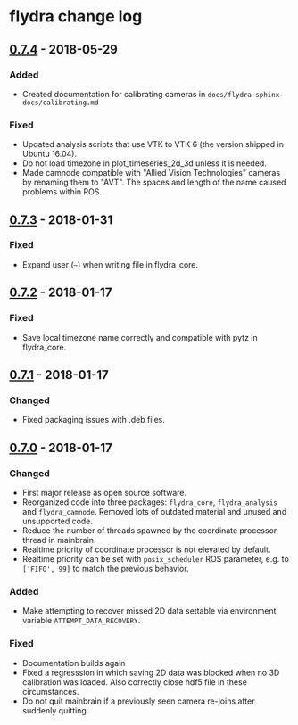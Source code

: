 # flydra change log

## [0.7.4] - 2018-05-29

### Added

* Created documentation for calibrating cameras in
  `docs/flydra-sphinx-docs/calibrating.md`

### Fixed

* Updated analysis scripts that use VTK to VTK 6 (the version shipped in
  Ubuntu 16.04).
* Do not load timezone in plot_timeseries_2d_3d unless it is needed.
* Made camnode compatible with "Allied Vision Technologies" cameras by
  renaming them to "AVT". The spaces and length of the name caused problems
  within ROS.

## [0.7.3] - 2018-01-31

### Fixed

* Expand user (`~`) when writing file in flydra_core.

## [0.7.2] - 2018-01-17

### Fixed

* Save local timezone name correctly and compatible with pytz in flydra_core.

## [0.7.1] - 2018-01-17

### Changed

* Fixed packaging issues with .deb files.

## [0.7.0] - 2018-01-17

### Changed

* First major release as open source software.
* Reorganized code into three packages: `flydra_core`, `flydra_analysis` and
  `flydra_camnode`. Removed lots of outdated material and unused and unsupported
  code.
* Reduce the number of threads spawned by the coordinate processor thread in
  mainbrain.
* Realtime priority of coordinate processor is not elevated by default.
* Realtime priority can be set with `posix_scheduler` ROS parameter, e.g. to
  `['FIFO', 99]` to match the previous behavior.

### Added

* Make attempting to recover missed 2D data settable via environment variable
  `ATTEMPT_DATA_RECOVERY`.

### Fixed

* Documentation builds again
* Fixed a regresssion in which saving 2D data was blocked when no 3D calibration
  was loaded. Also correctly close hdf5 file in these circumstances.
* Do not quit mainbrain if a previously seen camera re-joins after suddenly
  quitting.

[0.7.4]: https://github.com/strawlab/flydra/compare/release/0.7.3...release/0.7.4
[0.7.3]: https://github.com/strawlab/flydra/compare/release/0.7.2...release/0.7.3
[0.7.2]: https://github.com/strawlab/flydra/compare/release/0.7.1...release/0.7.2
[0.7.1]: https://github.com/strawlab/flydra/compare/release/0.7.0...release/0.7.1
[0.7.0]: https://github.com/strawlab/flydra/compare/release/0.6.14...release/0.7.0
